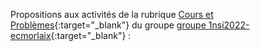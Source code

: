 ​Propositions aux activités de la rubrique [Cours et Problèmes](http://www.france-ioi.org/algo/chapters.php){:target="_blank"} du groupe [groupe 1nsi2022​-ecmorlaix](http://www.france-ioi.org/algo/groupsMain.php){:target="_blank"} :
